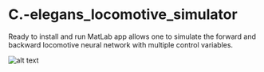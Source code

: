 # C.-elegans_locomotive_simulator
Ready to install and run MatLab app allows one to simulate the forward and backward locomotive neural network with multiple control variables.

![alt text](https://github.com/[kryogenica]/[C.-elegans_locomotive_simulator]/blob/[main]/Example.png?raw=true)
